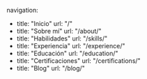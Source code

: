 navigation:
  - title: "Inicio"
    url: "/"
  - title: "Sobre mí"
    url: "/about/"
  - title: "Habilidades"
    url: "/skills/"
  - title: "Experiencia"
    url: "/experience/"
  - title: "Educación"
    url: "/education/"
  - title: "Certificaciones"
    url: "/certifications/"
  - title: "Blog"
    url: "/blog/"

